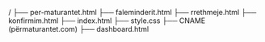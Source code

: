 /
├── per-maturantet.html
├── faleminderit.html
├── rrethmeje.html
├── konfirmim.html
├── index.html
├── style.css
├── CNAME  (përmaturantet.com)
├── dashboard.html
